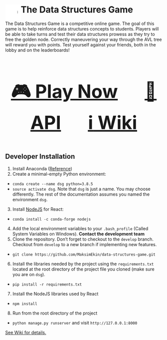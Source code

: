 <h1><img align="left" width="50" height="50" src="img/graph.gif">The Data Structures Game</h1>

The Data Structures Game is a competitive online game. The goal of this game is to help reinforce data structures concepts to students. Players will be able to take turns and test their data structures prowess as they try to free the golden node. Correctly maneuvering your way through the AVL tree will reward you with points. Test yourself against your friends, both in the lobby and on the leaderboards!


<div align="center", style="font-size: 50px">

### [:video_game: Play Now](https://data-structures-game.herokuapp.com) &emsp; [:space_invader: API](https://data-structures-game.herokuapp.com/game_board/api) &emsp; [:information_source: Wiki](https://github.com/MaksimEkin/data-structures-game/wiki)

</div>

## Developer Installation
1. Install Anaconda ([Reference](https://docs.anaconda.com/anaconda/install/))
2. Create a minimal-empty Python environment:
- ```conda create --name dsg python=3.8.5```
- ```source activate dsg```. Note that ```dsg``` is just a name. You may choose differently. The rest of the documentation assumes you named the environment ```dsg```.
3. Install [NodeJS](https://anaconda.org/conda-forge/nodejs) for React:
- ```conda install -c conda-forge nodejs```
4. Add the local environment variables to your ```.bash_profile``` (Called System Variables on Windows). **Contact the development team**
5. Clone the repository. Don’t forget to checkout to the ```develop``` branch. Checkout from ```develop``` to a new branch if implementing new features. 
- ```git clone https://github.com/MaksimEkin/data-structures-game.git```
6. Install the libraries needed by the project using the ```requirements.txt``` located at the root directory of the project file you cloned (make sure you are on ```dsg```).
- ```pip install -r requirements.txt```
7. Install the NodeJS libraries used by React
- ```npm install```
8. Run from the root directory of the project
- ```python manage.py runserver``` and visit ```http://127.0.0.1:8000```

[See Wiki for details.](https://github.com/MaksimEkin/data-structures-game/wiki)